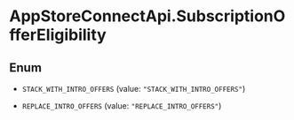 # AppStoreConnectApi.SubscriptionOfferEligibility

## Enum


* `STACK_WITH_INTRO_OFFERS` (value: `"STACK_WITH_INTRO_OFFERS"`)

* `REPLACE_INTRO_OFFERS` (value: `"REPLACE_INTRO_OFFERS"`)


